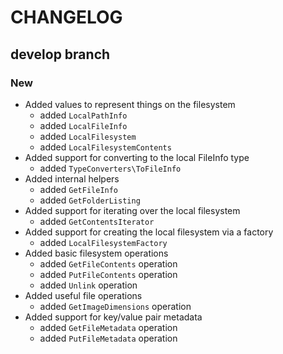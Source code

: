 # CHANGELOG

## develop branch

### New

* Added values to represent things on the filesystem
  - added `LocalPathInfo`
  - added `LocalFileInfo`
  - added `LocalFilesystem`
  - added `LocalFilesystemContents`
* Added support for converting to the local FileInfo type
  - added `TypeConverters\ToFileInfo`
* Added internal helpers
  - added `GetFileInfo`
  - added `GetFolderListing`
* Added support for iterating over the local filesystem
  - added `GetContentsIterator`
* Added support for creating the local filesystem via a factory
  - added `LocalFilesystemFactory`
* Added basic filesystem operations
  - added `GetFileContents` operation
  - added `PutFileContents` operation
  - added `Unlink` operation
* Added useful file operations
  - added `GetImageDimensions` operation
* Added support for key/value pair metadata
  - added `GetFileMetadata` operation
  - added `PutFileMetadata` operation